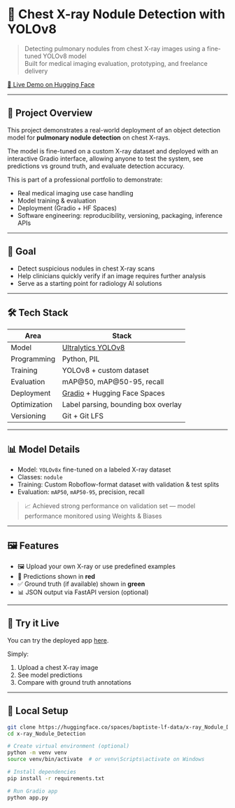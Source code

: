 # 🩻 Chest X-ray Nodule Detection with YOLOv8

> Detecting pulmonary nodules from chest X-ray images using a fine-tuned YOLOv8 model  
> Built for medical imaging evaluation, prototyping, and freelance delivery

[🚀 Live Demo on Hugging Face](https://huggingface.co/spaces/baptiste-lf-data/x-ray_Nodule_Detection)

---

## 🧠 Project Overview

This project demonstrates a real-world deployment of an object detection model for **pulmonary nodule detection** on chest X-rays.

The model is fine-tuned on a custom X-ray dataset and deployed with an interactive Gradio interface, allowing anyone to test the system, see predictions vs ground truth, and evaluate detection accuracy.

This is part of a professional portfolio to demonstrate:

- Real medical imaging use case handling
- Model training & evaluation
- Deployment (Gradio + HF Spaces)
- Software engineering: reproducibility, versioning, packaging, inference APIs

---

## 🎯 Goal

- Detect suspicious nodules in chest X-ray scans
- Help clinicians quickly verify if an image requires further analysis
- Serve as a starting point for radiology AI solutions

---

## 🛠️ Tech Stack

| Area              | Stack                        |
|-------------------|------------------------------|
| Model             | [Ultralytics YOLOv8](https://docs.ultralytics.com/) |
| Programming       | Python, PIL                  |
| Training          | YOLOv8 + custom dataset      |
| Evaluation        | mAP@50, mAP@50-95, recall    |
| Deployment        | [Gradio](https://gradio.app/) + Hugging Face Spaces |
| Optimization      | Label parsing, bounding box overlay |
| Versioning        | Git + Git LFS                |

---

## 📊 Model Details

- Model: `YOLOv8x` fine-tuned on a labeled X-ray dataset
- Classes: `nodule`
- Training: Custom Roboflow-format dataset with validation & test splits
- Evaluation: `mAP50`, `mAP50-95`, precision, recall

> 📈 Achieved strong performance on validation set — model performance monitored using Weights & Biases

---

## 🖼️ Features

- 🖼️ Upload your own X-ray or use predefined examples
- 🔴 Predictions shown in **red**
- ✅ Ground truth (if available) shown in **green**
- 📊 JSON output via FastAPI version (optional)

---

## 🚀 Try it Live

You can try the deployed app [here](https://huggingface.co/spaces/baptiste-lf-data/x-ray_Nodule_Detection).

Simply:
1. Upload a chest X-ray image
2. See model predictions
3. Compare with ground truth annotations

---

## 🧪 Local Setup

```bash
git clone https://huggingface.co/spaces/baptiste-lf-data/x-ray_Nodule_Detection
cd x-ray_Nodule_Detection

# Create virtual environment (optional)
python -m venv venv
source venv/bin/activate  # or venv\Scripts\activate on Windows

# Install dependencies
pip install -r requirements.txt

# Run Gradio app
python app.py
